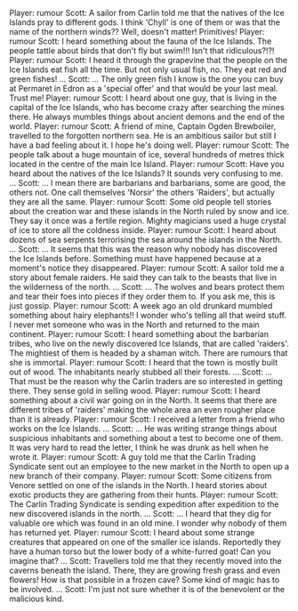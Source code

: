 Player: rumour
Scott: A sailor from Carlin told me that the natives of the Ice Islands pray to different gods. I think 'Chyll' is one of them or was that the name of the northern winds?? Well, doesn't matter! Primitives!
Player: rumour
Scott: I heard something about the fauna of the Ice Islands. The people tattle about birds that don't fly but swim!!! Isn't that ridiculous?!?!
Player: rumour
Scott: I heard it through the grapevine that the people on the Ice Islands eat fish all the time. But not only usual fish, no. They eat red and green fishes! ...
Scott: ... The only green fish I know is the one you can buy at Permaret in Edron as a 'special offer' and that would be your last meal. Trust me!
Player: rumour
Scott: I heard about one guy, that is living in the capital of the Ice Islands, who has become crazy after searching the mines there. He always mumbles things about ancient demons and the end of the world.
Player: rumour
Scott: A friend of mine, Captain Ogden Brewboiler, travelled to the forgotten northern sea. He is an ambitious sailor but still I have a bad feeling about it. I hope he's doing well.
Player: rumour
Scott: The people talk about a huge mountain of ice, several hundreds of metres thick located in the centre of the main Ice Island.
Player: rumour
Scott: Have you heard about the natives of the Ice Islands? It sounds very confusing to me. ...
Scott: ... I mean there are barbarians and barbarians, some are good, the others not. One call themselves 'Norsir' the others 'Raiders', but actually they are all the same.
Player: rumour
Scott: Some old people tell stories about the creation war and these islands in the North ruled by snow and ice. They say it once was a fertile region. Mighty magicians used a huge crystal of ice to store all the coldness inside.
Player: rumour
Scott: I heard about dozens of sea serpents terrorising the sea around the islands in the North. ...
Scott: ... It seems that this was the reason why nobody has discovered the Ice Islands before. Something must have happened because at a moment's notice they disappeared.
Player: rumour
Scott: A sailor told me a story about female raiders. He said they can talk to the beasts that live in the wilderness of the north. ...
Scott: ... The wolves and bears protect them and tear their foes into pieces if they order them to. If you ask me, this is just gossip.
Player: rumour
Scott: A week ago an old drunkard mumbled something about hairy elephants!! I wonder who's telling all that weird stuff. I never met someone who was in the North and returned to the main continent.
Player: rumour
Scott: I heard something about the barbarian tribes, who live on the newly discovered Ice Islands, that are called 'raiders'. The mightiest of them is headed by a shaman witch. There are rumours that she is immortal.
Player: rumour
Scott: I heard that the town is mostly built out of wood. The inhabitants nearly stubbed all their forests. ...
Scott: ... That must be the reason why the Carlin traders are so interested in getting there. They sense gold in selling wood.
Player: rumour
Scott: I heard something about a civil war going on in the North. It seems that there are different tribes of 'raiders' making the whole area an even rougher place than it is already.
Player: rumour
Scott: I received a letter from a friend who works on the Ice Islands. ...
Scott: ... He was writing strange things about suspicious inhabitants and something about a test to become one of them. It was very hard to read the letter, I think he was drunk as hell when he wrote it.
Player: rumour
Scott: A guy told me that the Carlin Trading Syndicate sent out an employee to the new market in the North to open up a new branch of their company.
Player: rumour
Scott: Some citizens from Venore settled on one of the islands in the North. I heard stories about exotic products they are gathering from their hunts.
Player: rumour
Scott: The Carlin Trading Syndicate is sending expedition after expedition to the new discovered islands in the north. ...
Scott: ... I heard that they dig for valuable ore which was found in an old mine. I wonder why nobody of them has returned yet.
Player: rumour
Scott: I heard about some strange creatures that appeared on one of the smaller ice islands. Reportedly they have a human torso but the lower body of a white-furred goat! Can you imagine that? ...
Scott: Travellers told me that they recently moved into the caverns beneath the island. There, they are growing fresh grass and even flowers! How is that possible in a frozen cave? Some kind of magic has to be involved. ...
Scott: I'm just not sure whether it is of the benevolent or the malicious kind.